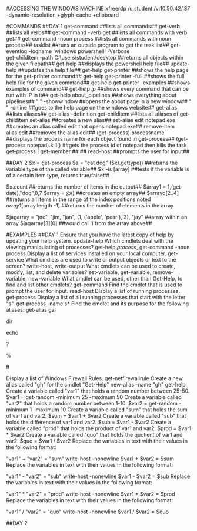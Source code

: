 #ACCESSING THE WINDOWS MACHINE
xfreerdp /u:student /v:10.50.42.187 -dynamic-resolution +glyph-cache +clipboard

#COMMANDS
##DAY 1
  get-command                                                       ##lists all commands##
  get-verb                                                          ##lists all verbs##
  get-command -verb get                                             ##lists all commands with verb get##
  get-command -noun process                                         ##lists all commands with noun process##
  tasklist                                                          ##runs an outside program to get the task list##
  get-eventlog -logname 'windows powershell' -Verbose              
  get-childitem -path C:\users\student\desktop                      ##returns all objects within the given filepath##
  get-help                                                          ##displays the powershell help file##
  update-help                                                       ##updates the help file##
  get-help get-printer                                              ##shows the help page for the get-printer command##
  get-help get-printer -full                                        ##shows the full help file for the given command##
    get-help get-printer -examples                                  ##shows examples of command##
    get-help *ip*                                                   ##shows every command that can be run with IP in it##
    get-help about_pipelines                                        ##shows everything about pipelines##
    " " -showwindow                                                 ##opens the about page in a new window##
    " " -online                                                     ##goes to the help page on the windows website##
  get-alias                                                         ##lists aliases##
  get-alias -definition get-childitem                               ##lists all aliases of get-childitem
  set-alias                                                         ##creates a new alias##
    set-alias edit notepad.exe                                      ##creates an alias called edit that opens notepad.exe##
  remove-item alias:edit                                            ##removes the alias edit##
  (get-process).processname                                         ##displays the process name for each object found in get-process##
  (get-process notepad).kill()                                      ##gets the process id of notepad then kills the task
  get-process | get-member                                          ## ##
  read-host                                                         ##prompts the user for input##

##DAY 2
$x = get-process
$a = "cat dog"
($x).gettype()                                                      ##returns the variable type of the called variable##
$x -is [array]                                                      ##tests if the variable is of a certain item type, returns true/false##

$x.count                                                            ##returns the number of items in the output##
$array1 = 1,(get-date),"dog",8,7
$array = @()                                                        ##creates an empty array##
$arrayq[2..4]                                                       ##returns all items in the range of the index positions noted
$array1[$array.length -1]                                           ##returns the number of elements in the array

$jagarray = "joe", "jim, "jan", (1, ('apple', 'pear'), 3), "jay"    ##array within an array
$jagarray[3][0]                                                     ##would call 1 from the array above##







#EXAMPLES
##DAY 1
Ensure that you have the latest copy of help by updating your help system.
  update-help
Which cmdlets deal with the viewing/manipulating of processes?
  get-help *process*, get-command -noun process
Display a list of services installed on your local computer.
  get-service
What cmdlets are used to write or output objects or text to the screen?
  write-host, write-output
What cmdlets can be used to create, modify, list, and delete variables?
  set-variable, get-variable, remove-variable, new-variable
What cmdlet can be used, other than Get-Help, to find and list other cmdlets?
  get-command
Find the cmdlet that is used to prompt the user for input.
  read-host
Display a list of running processes.
  get-process
Display a list of all running processes that start with the letter "s".
  get-process -name s*
Find the cmdlet and its purpose for the following aliases:
  get-alias
gal

dir

echo

?

%

ft

Display a list of Windows Firewall Rules.
  get-netfirewallrule
Create a new alias called "gh" for the cmdlet "Get-Help"
  new-alias -name "gh" get-help
Create a variable called "var1" that holds a random number between 25-50.
  $var1 = get-random -minimum 25 -maximum 50
Create a variable called "var2" that holds a random number between 1-10.
  $var2 = get-random -minimum 1 -maximum 10
Create a variable called "sum" that holds the sum of var1 and var2.
  $sum = $var1 + $var2
Create a variable called "sub" that holds the difference of var1 and var2.
  $sub = $var1 - $var2
Create a variable called "prod" that holds the product of var1 and var2.
  $prod = $var1 * $var2
Create a variable called "quo" that holds the quotient of var1 and var2.
  $quo = $var1 / $var2
Replace the variables in text with their values in the following format:

"var1" + "var2" = "sum"
write-host -nonewline $var1 + $var2 = $sum
Replace the variables in text with their values in the following format:

"var1" - "var2" = "sub"
write-host -nonewline $var1 - $var2 = $sub
Replace the variables in text with their values in the following format:

"var1" * "var2" = "prod"
write-host -nonewline $var1 * $var2 = $prod
Replace the variables in text with their values in the following format:

"var1" / "var2" = "quo"
write-host -nonewline $var1 / $var2 = $quo

##DAY 2
